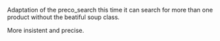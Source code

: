 Adaptation of the preco_search this time it can search for more than one product without the beatiful soup class.

More insistent and precise.